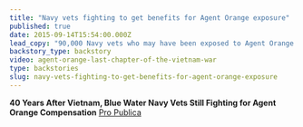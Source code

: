 ```yaml
---
title: "Navy vets fighting to get benefits for Agent Orange exposure"
published: true
date: 2015-09-14T15:54:00.000Z
lead_copy: "90,000 Navy vets who may have been exposed to Agent Orange are fighting to get benefits. Here\'s the backstory. Watch for some background. "
backstory_type: backstory
video: agent-orange-last-chapter-of-the-vietnam-war
type: backstories
slug: navy-vets-fighting-to-get-benefits-for-agent-orange-exposure
---
```


**40 Years After Vietnam, Blue Water Navy Vets Still Fighting for Agent Orange Compensation**
[Pro Publica](http://www.propublica.org/article/after-vietnam-blue-water-navy-vets-fighting-agent-orange-compensation?utm_source=et&utm_medium=email&utm_campaign=dailynewsletter&utm_content=&utm_name=)

